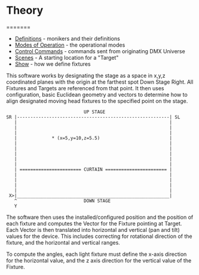 # Theory
=======

* [Definitions](Usage.md#definitions) - monikers and their definitions
* [Modes of Operation](Usage.md#modes) - the operational modes
* [Control Commands](Usage.md#control-commands) - commands sent from originating 
DMX Universe
* [Scenes](Usage.md#scenes) - A starting location for a "Target" 
* [Show](Usage.md#show) - how we define fixtures

This software works by designating the stage as a space in 
x,y,z coordinated planes with the origin at the farthest spot 
Down Stage Right.  All Fixtures and Targets are referenced from 
that point.  It then uses configuration, basic Euclidean geometry 
and vectors to determine how to align designated moving head fixtures
to the specified point on the stage.  

```
                             UP STAGE
SR |---------------------------------------------------------| SL
   |                                                         |
   |                                                         |
   |                                                         |
   |             * (x=5,y=10,z=5.5)                          |
   |                                                         |
   |                                                         |
   |                                                         |
   |                                                         |
   |                                                         |
   | ======================= CURTAIN ======================= |
   |                                                         |
   |                                                         |
   |                                                         |
   |                                                         |
 X>|_________________________________________________________|
   ^                         DOWN STAGE                       
   Y 
```

The software then uses the installed/configured position and the position of each
fixture and computes the Vector for the Fixture pointing at Target.  
Each Vector is then translated into horizontal and vertical (pan and tilt)
values for the device.  This includes correcting for rotational direction
of the fixture, and the horizontal and vertical ranges.

To compute the angles, each light fixture must define the x-axis direction 
for the horizontal value, and the z axis direction for the vertical value 
of the Fixture.
